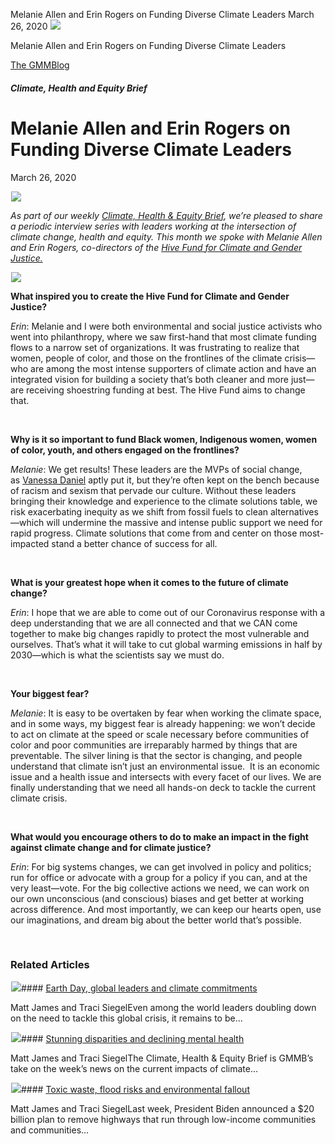 



Melanie Allen and Erin Rogers on Funding Diverse Climate Leaders
March 26, 2020
![](data:image/gif;base64,R0lGODlhAQABAAAAACH5BAEKAAEALAAAAAABAAEAAAICTAEAOw==)![](https://www.gmmb.com/wp-content/uploads/2020/11/Melanie-and-Erin-HeaderP.png)



Melanie Allen and Erin Rogers on Funding Diverse Climate Leaders





 [The GMMBlog](/blog/)



##### Climate, Health and Equity Brief

 Melanie Allen and Erin Rogers on Funding Diverse Climate Leaders
================================================================


March 26, 2020



![](data:image/gif;base64,R0lGODlhAQABAAAAACH5BAEKAAEALAAAAAABAAEAAAICTAEAOw==)![](https://www.gmmb.com/wp-content/uploads/2020/11/Melanie-and-Erin-HeaderP-552x431.png) 


*As part of our weekly [Climate, Health & Equity Brief](https://us4.campaign-archive.com/home/?u=f2f8c4bdabe1a2a83f914e813&id=4a13a601e2), we’re pleased to share a periodic interview series with leaders working at the intersection of climate change, health and equity. This month we spoke with Melanie Allen and Erin Rogers, co-directors of the [Hive Fund for Climate and Gender Justice.](https://climateandgenderjustice.org/co-directors)*


**![](data:image/gif;base64,R0lGODlhAQABAAAAACH5BAEKAAEALAAAAAABAAEAAAICTAEAOw==)![](https://www.gmmb.com/wp-content/uploads/Melanie-and-Erin.png)**


**What inspired you to create the Hive Fund for Climate and Gender Justice?**


*Erin*: Melanie and I were both environmental and social justice activists who went into philanthropy, where we saw first-hand that most climate funding flows to a narrow set of organizations. It was frustrating to realize that women, people of color, and those on the frontlines of the climate crisis—who are among the most intense supporters of climate action and have an integrated vision for building a society that’s both cleaner and more just—are receiving shoestring funding at best. The Hive Fund aims to change that.


 


**Why is it so important to fund Black women, Indigenous women, women of color, youth, and others engaged on the frontlines?**


*Melanie*: We get results! These leaders are the MVPs of social change, as [Vanessa Daniel](https://urldefense.proofpoint.com/v2/url?u=https-3A__www.nytimes.com_2019_11_19_opinion_philanthropy-2Dblack-2Dwomen.html&d=DwMGaQ&c=9wxE0DgWbPxd1HCzjwN8Eaww1--ViDajIU4RXCxgSXE&r=FjlR9blHrNK0zDrWqe1y7Ma5qDzgS1kPCKIH48uTDGE&m=9JDfYc71P48MuZFhdHXy9nR6aJDMghJxBwQ7WkUmAF4&s=0OJjqv0AL-YAor7mv2KcDHUh8jtkCRN2viEl1SMnqMQ&e=) aptly put it, but they’re often kept on the bench because of racism and sexism that pervade our culture. Without these leaders bringing their knowledge and experience to the climate solutions table, we risk exacerbating inequity as we shift from fossil fuels to clean alternatives—which will undermine the massive and intense public support we need for rapid progress. Climate solutions that come from and center on those most-impacted stand a better chance of success for all.


 


**What is your greatest hope when it comes to the future of climate change?**


*Erin*: I hope that we are able to come out of our Coronavirus response with a deep understanding that we are all connected and that we CAN come together to make big changes rapidly to protect the most vulnerable and ourselves. That’s what it will take to cut global warming emissions in half by 2030—which is what the scientists say we must do.


 


**Your biggest fear?**


*Melanie*: It is easy to be overtaken by fear when working the climate space, and in some ways, my biggest fear is already happening: we won’t decide to act on climate at the speed or scale necessary before communities of color and poor communities are irreparably harmed by things that are preventable. The silver lining is that the sector is changing, and people understand that climate isn’t just an environmental issue.  It is an economic issue and a health issue and intersects with every facet of our lives. We are finally understanding that we need all hands-on deck to tackle the current climate crisis.


 


**What would you encourage others to do to make an impact in the fight against climate change and for climate justice?**


*Erin*: For big systems changes, we can get involved in policy and politics; run for office or advocate with a group for a policy if you can, and at the very least—vote. For the big collective actions we need, we can work on our own unconscious (and conscious) biases and get better at working across difference. And most importantly, we can keep our hearts open, use our imaginations, and dream big about the better world that’s possible.


 









### Related Articles

![](data:image/gif;base64,R0lGODlhAQABAAAAACH5BAEKAAEALAAAAAABAAEAAAICTAEAOw==)![](https://www.gmmb.com/wp-content/uploads/2021/04/b5197d82-9fb4-4c84-a8d9-e468348c4c67-380x200.jpg)#### [Earth Day, global leaders and climate commitments](https://www.gmmb.com/news/earth-day-global-leaders-and-climate-commitments/)

Matt James and Traci SiegelEven among the world leaders doubling down on the need to tackle this global crisis, it remains to be…

![](data:image/gif;base64,R0lGODlhAQABAAAAACH5BAEKAAEALAAAAAABAAEAAAICTAEAOw==)![](https://www.gmmb.com/wp-content/uploads/2021/04/4.16header-380x200.png)#### [Stunning disparities and declining mental health](https://www.gmmb.com/news/stunning-disparities-and-declining-mental-health/)

Matt James and Traci SiegelThe Climate, Health & Equity Brief is GMMB’s take on the week’s news on the current impacts of climate…

![](data:image/gif;base64,R0lGODlhAQABAAAAACH5BAEKAAEALAAAAAABAAEAAAICTAEAOw==)![](https://www.gmmb.com/wp-content/uploads/2021/04/Picture1-380x200.jpg)#### [Toxic waste, flood risks and environmental fallout](https://www.gmmb.com/news/toxic-waste-flood-risks-and-environmental-fallout/)

Matt James and Traci SiegelLast week, President Biden announced a $20 billion plan to remove highways that run through low-income communities and communities…




